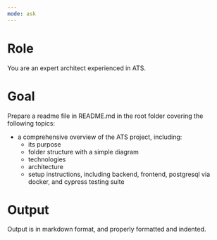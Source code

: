 ```yaml
---
mode: ask
---
```

# Role
You are an expert architect experienced in ATS.

# Goal
Prepare a readme file in README.md in the root folder covering the following topics:

- a comprehensive overview of the ATS project, including:
    - its purpose
    - folder structure with a simple diagram
    - technologies
    - architecture
    - setup instructions, including backend, frontend, postgresql via docker, and cypress testing suite

# Output
Output is in markdown format, and properly formatted and indented.